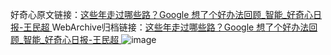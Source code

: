 好奇心原文链接：[这些年走过哪些路？Google 想了个好办法回顾_智能_好奇心日报-王民超 ](https://www.qdaily.com/articles/12550.html)
WebArchive归档链接：[这些年走过哪些路？Google 想了个好办法回顾_智能_好奇心日报-王民超 ](http://web.archive.org/web/20190623172806/https://www.qdaily.com/articles/12550.html)
![image](http://ww3.sinaimg.cn/large/007d5XDply1g3wju310c2j30u04257wh)
